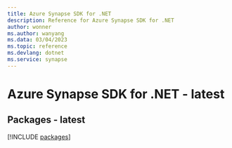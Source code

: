 ```yaml
---
title: Azure Synapse SDK for .NET
description: Reference for Azure Synapse SDK for .NET
author: wonner
ms.author: wanyang
ms.data: 03/04/2023
ms.topic: reference
ms.devlang: dotnet
ms.service: synapse
---
```

# Azure Synapse SDK for .NET - latest
## Packages - latest
[!INCLUDE [packages](synapse-index.md)]